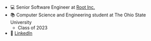 - :computer: Senior Software Engineer at [Root Inc.](https://github.com/Root-App)
- :books: Computer Science and Engineering student at The Ohio State University
  - Class of 2023
- :link: [LinkedIn](www.linkedin.com/in/joseph-hughes-profile)
